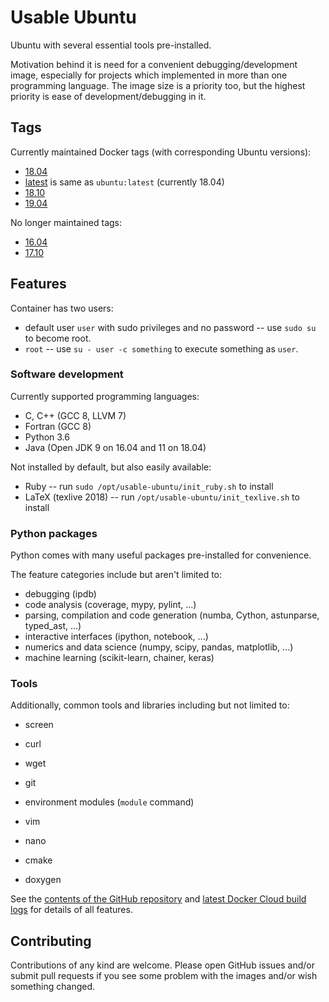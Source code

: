 # Usable Ubuntu

Ubuntu with several essential tools pre-installed.

Motivation behind it is need for a convenient debugging/development image,
especially for projects which implemented in more than one programming language.
The image size is a priority too, but the highest priority is ease of development/debugging in it.


## Tags

Currently maintained Docker tags (with corresponding Ubuntu versions):

* [18.04](https://github.com/mbdevpl/docker-usable-ubuntu/tree/18.04)
* [latest](https://github.com/mbdevpl/docker-usable-ubuntu/tree/latest) is same as `ubuntu:latest` (currently 18.04)
* [18.10](https://github.com/mbdevpl/docker-usable-ubuntu/tree/18.10)
* [19.04](https://github.com/mbdevpl/docker-usable-ubuntu/tree/19.04)

No longer maintained tags:

* [16.04](https://github.com/mbdevpl/docker-usable-ubuntu/tree/16.04)
* [17.10](https://github.com/mbdevpl/docker-usable-ubuntu/tree/17.10)


## Features

Container has two users:

* default user `user` with sudo privileges and no password -- use `sudo su` to become root.
* `root` -- use `su - user -c something` to execute something as `user`.


### Software development

Currently supported programming languages:

* C, C++ (GCC 8, LLVM 7)
* Fortran (GCC 8)
* Python 3.6
* Java (Open JDK 9 on 16.04 and 11 on 18.04)

Not installed by default, but also easily available:

* Ruby -- run `sudo /opt/usable-ubuntu/init_ruby.sh` to install
* LaTeX (texlive 2018) -- run `/opt/usable-ubuntu/init_texlive.sh` to install


### Python packages

Python comes with many useful packages pre-installed for convenience.

The feature categories include but aren't limited to:

* debugging (ipdb)
* code analysis (coverage, mypy, pylint, ...)
* parsing, compilation and code generation (numba, Cython, astunparse, typed_ast, ...)
* interactive interfaces (ipython, notebook, ...)
* numerics and data science (numpy, scipy, pandas, matplotlib, ...)
* machine learning (scikit-learn, chainer, keras)


### Tools

Additionally, common tools and libraries including but not limited to:

* screen
* curl
* wget
* git
* environment modules (`module` command)

* vim
* nano
* cmake
* doxygen

See the [contents of the GitHub repository](https://github.com/mbdevpl/docker-usable-ubuntu)
and [latest Docker Cloud build logs](https://cloud.docker.com/swarm/mbdevpl/repository/docker/mbdevpl/usable-ubuntu/builds)
for details of all features.


## Contributing

Contributions of any kind are welcome.
Please open GitHub issues and/or submit pull requests if you see some problem with the images
and/or wish something changed.
